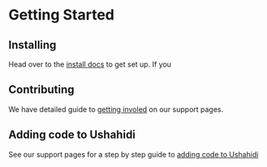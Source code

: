 # Getting Started

## Installing

Head over to the [install docs](https://www.ushahidi.com/support/install-ushahidi) to get set up. If you

## Contributing

We have detailed guide to [getting involed](https://www.ushahidi.com/support/get-involved) on our support pages.

## Adding code to Ushahidi

See our support pages for a step by step guide to [adding code to Ushahidi](https://www.ushahidi.com/support/add-code-to-ushahidi)
